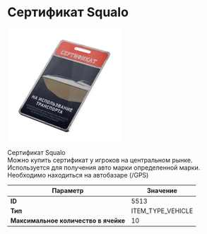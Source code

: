 # Сертификат Squalo

![Item Image](../img/5513.webp?raw=true)

Сертификат Squalo<br>Можно купить сертификат у игроков на центральном рынке.<br>Используется для получения авто марки определенной марки.<br>Необходимо находиться на автобазаре (/GPS)


| Параметр | Значение |
|----------|----------|
| **ID** | 5513 |
| **Тип** | ITEM_TYPE_VEHICLE |
| **Максимальное количество в ячейке** | 10 |


